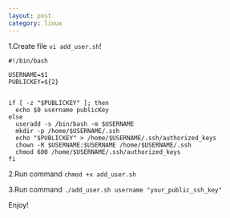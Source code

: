 ```yaml
---
layout: post
category: linux
---
```


1.Create file `vi add_user.sh`!

```
#!/bin/bash

USERNAME=$1
PUBLICKEY=${2}


if [ -z "$PUBLICKEY" ]; then
  echo $0 username publicKey
else
  useradd -s /bin/bash -m $USERNAME
  mkdir -p /home/$USERNAME/.ssh
  echo "$PUBLICKEY" > /home/$USERNAME/.ssh/authorized_keys
  chown -R $USERNAME:$USERNAME /home/$USERNAME/.ssh
  chmod 600 /home/$USERNAME/.ssh/authorized_keys
fi
```

2.Run command `chmod +x add_user.sh`

3.Run command `./add_user.sh username "your_public_ssh_key"`

Enjoy!
